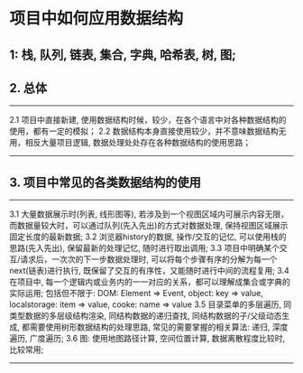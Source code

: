 


# 项目中如何应用数据结构

## 1: 栈, 队列, 链表, 集合, 字典, 哈希表, 树, 图;

## 2. 总体
*********
2.1 项目中直接新建, 使用数据结构时候，较少，在各个语言中对各种数据结构的使用，都有一定的模拟；
2.2 数据结构本身直接使用较少，并不意味数据结构无用，相反大量项目逻辑, 数据处理处处存在各种数据结构的使用思路；
*********

## 3. 项目中常见的各类数据结构的使用
********
3.1 大量数据展示时(列表, 线形图等), 若涉及到一个视图区域内可展示内容无限，而数据量较大时，可以通过队列(先入先出)的方式对数据处理, 保持视图区域展示固定长度的最新数据;
3.2 浏览器history的数据, 操作/交互的记忆, 可以使用栈的思路(先入先出), 保留最新的处理记忆, 随时进行取出调用;
3.3 项目中明确某个交互/请求后，一次次的下一步数据处理时, 可以将每个步骤有序的分解为每一个next(链表)进行执行, 既保留了交互的有序性，又能随时进行中间的流程复用;
3.4 在项目中, 每一个逻辑内或业务内的一一对应的关系，都可以理解成集合或字典的实际运用; 包括但不限于: DOM: Element => Event, object: key => value, localstorage: item => value, cooke: name => value
3.5 目录菜单的多层遍历, 同类型数据的多层级结构渲染, 同结构数据的递归查找, 同结构数据的子/父级动态生成, 都需要使用树形数据结构的处理思路, 常见的需要掌握的相关算法: 递归, 深度遍历, 广度遍历;
3.6 图: 使用地图路径计算, 空间位置计算, 数据离散程度比较时, 比较常用;
********